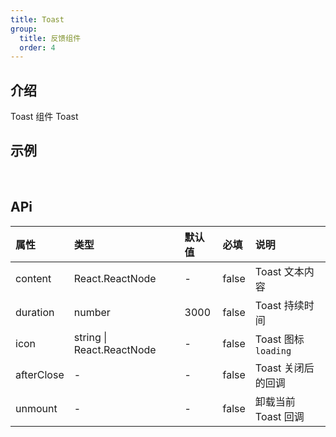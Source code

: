 ```yaml
---
title: Toast
group:
  title: 反馈组件
  order: 4
---
```


## 介绍

Toast 组件 Toast
​

## 示例

<!-- 可以通过code加载示例代码，dumi会帮我们做解析 -->

<code src="./demo/base.tsx"></code>

​

## APi

<!-- 会生成api表格 -->

| 属性       | 类型                          | 默认值 | 必填  | 说明                 |
| :--------- | :---------------------------- | :----- | :---- | :------------------- |
| content    | React.ReactNode               | -      | false | Toast 文本内容       |
| duration   | number                        | 3000   | false | Toast 持续时间       |
| icon       | string &#124; React.ReactNode | -      | false | Toast 图标 `loading` |
| afterClose | -                             | -      | false | Toast 关闭后的回调   |
| unmount    | -                             | -      | false | 卸载当前 Toast 回调  |
